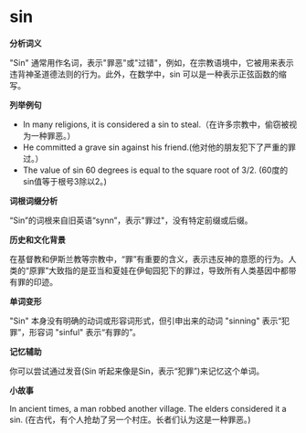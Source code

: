 # sin

**分析词义**

  

"Sin" 通常用作名词，表示"罪恶"或"过错"，例如，在宗教语境中，它被用来表示违背神圣道德法则的行为。此外，在数学中，sin 可以是一种表示正弦函数的缩写。

  

**列举例句**

  

*   In many religions, it is considered a sin to steal.（在许多宗教中，偷窃被视为一种罪恶。）
*   He committed a grave sin against his friend.(他对他的朋友犯下了严重的罪过。）
*   The value of sin 60 degrees is equal to the square root of 3/2. (60度的sin值等于根号3除以2。)

  

**词根词缀分析**

  

“Sin”的词根来自旧英语“synn”，表示"罪过"，没有特定前缀或后缀。

  

**历史和文化背景**

  

在基督教和伊斯兰教等宗教中，“罪”有重要的含义，表示违反神的意愿的行为。人类的“原罪”大致指的是亚当和夏娃在伊甸园犯下的罪过，导致所有人类基因中都带有罪的印迹。

  

**单词变形**

  

"Sin" 本身没有明确的动词或形容词形式，但引申出来的动词 "sinning" 表示“犯罪”，形容词 "sinful" 表示“有罪的”。

  

**记忆辅助**

  

你可以尝试通过发音(Sin 听起来像是Sin，表示“犯罪”)来记忆这个单词。

  

**小故事**

  

In ancient times, a man robbed another village. The elders considered it a sin. (在古代，有个人抢劫了另一个村庄。长者们认为这是一种罪恶。)
